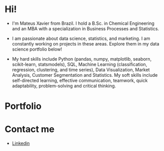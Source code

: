 # Hi!

- I'm Mateus Xavier from Brazil. I hold a B.Sc. in Chemical Engineering and an MBA with a specialization in Business Processes and Statistics.

- I am passionate about data science, statistics, and marketing. I am constantly working on projects in these areas. Explore them in my data science portfolio below!

- My hard skills include Python (pandas, numpy, matplotlib, seaborn, scikit-learn, statsmodels), SQL, Machine Learning (classification, regression, clustering, and time series), Data Visualization, Market Analysis, Customer Segmentation and Statistics. My soft skills include self-directed learning, effective communication, teamwork, quick adaptability, problem-solving and critical thinking.


# Portfolio



# Contact me
- [Linkedin](https://www.linkedin.com/in/mateusxavier/)
